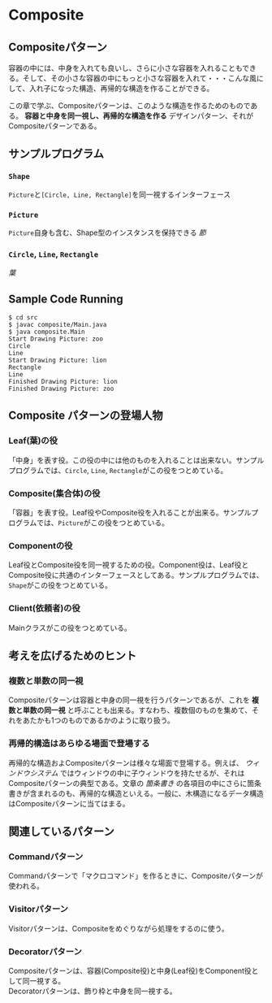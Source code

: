 # Composite

## Compositeパターン
容器の中には、中身を入れても良いし、さらに小さな容器を入れることもできる。そして、その小さな容器の中にもっと小さな容器を入れて・・・こんな風にして、入れ子になった構造、再帰的な構造を作ることができる。  

この章で学ぶ、Compositeパターンは、このような構造を作るためのものである。 **容器と中身を同一視し、再帰的な構造を作る** デザインパターン、それがCompositeパターンである。

## サンプルプログラム
### `Shape`
`Picture`と`[Circle, Line, Rectangle]`を同一視するインターフェース

### `Picture`
`Picture`自身も含む、Shape型のインスタンスを保持できる *節*

### `Circle`, `Line`, `Rectangle`
 *葉*

## Sample Code Running

```
$ cd src
$ javac composite/Main.java
$ java composite.Main
Start Drawing Picture: zoo
Circle
Line
Start Drawing Picture: lion
Rectangle
Line
Finished Drawing Picture: lion
Finished Drawing Picture: zoo
```

## Composite パターンの登場人物
### Leaf(葉)の役
「中身」を表す役。この役の中には他のものを入れることは出来ない。サンプルプログラムでは、`Circle`, `Line`, `Rectangle`がこの役をつとめている。  

### Composite(集合体)の役
「容器」を表す役。Leaf役やComposite役を入れることが出来る。サンプルプログラムでは、`Picture`がこの役をつとめている。

### Componentの役
Leaf役とComposite役を同一視するための役。Component役は、Leaf役とComposite役に共通のインターフェースとしてある。サンプルプログラムでは、`Shape`がこの役をつとめている。  

### Client(依頼者)の役
Mainクラスがこの役をつとめている。

## 考えを広げるためのヒント
### 複数と単数の同一視
Compositeパターンは容器と中身の同一視を行うパターンであるが、これを **複数と単数の同一視** と呼ぶことも出来る。すなわち、複数個のものを集めて、それをあたかも1つのものであるかのように取り扱う。  

### 再帰的構造はあらゆる場面で登場する
再帰的な構造およCompositeパターンは様々な場面で登場する。例えば、 *ウィンドウシステム* ではウィンドウの中に子ウィンドウを持たせるが、それはCompositeパターンの典型である。文章の *箇条書き* の各項目の中にさらに箇条書きが含まれるのも、再帰的な構造といえる。一般に、木構造になるデータ構造はCompositeパターンに当てはまる。

## 関連しているパターン
### Commandパターン
Commandパターンで「マクロコマンド」を作るときに、Compositeパターンが使われる。

### Visitorパターン
Visitorパターンは、Compositeをめぐりながら処理をするのに使う。

### Decoratorパターン
Compositeパターンは、容器(Composite役)と中身(Leaf役)をComponent役として同一視する。  
Decoratorパターンは、飾り枠と中身を同一視する。
